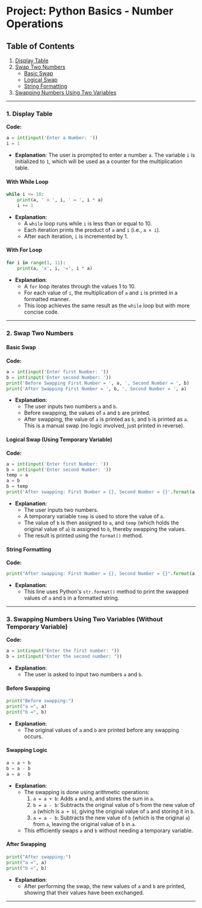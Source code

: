 # Project: Python Basics - Number Operations

## Table of Contents
1. [Display Table](#1-display-table)
2. [Swap Two Numbers](#2-swap-two-numbers)
   - [Basic Swap](#basic-swap)
   - [Logical Swap](#logical-swap-(-using-temporary-variable-))
   - [String Formatting](#string-formatting)
3. [Swapping Numbers Using Two Variables](#3-swapping-numbers-using-two-variables)

---
### 1. Display Table

**Code:**
```python
a = int(input('Enter a Number: '))
i = 1
```
- **Explanation**: The user is prompted to enter a number `a`. The variable `i` is initialized to `1`, which will be used as a counter for the multiplication table.

#### With While Loop
```python
while i <= 10:
    print(a, ' x ', i, ' = ', i * a)
    i += 1
```
- **Explanation**:
  - A `while` loop runs while `i` is less than or equal to 10.
  - Each iteration prints the product of `a` and `i` (i.e., `a × i`).
  - After each iteration, `i` is incremented by 1.

#### With For Loop
```python
for i in range(1, 11):
    print(a, 'x', i, '=', i * a)
```
- **Explanation**:
  - A `for` loop iterates through the values 1 to 10.
  - For each value of `i`, the multiplication of `a` and `i` is printed in a formatted manner.
  - This loop achieves the same result as the `while` loop but with more concise code.

---

### 2. Swap Two Numbers

#### Basic Swap
**Code:**
```python
a = int(input('Enter first Number: '))
b = int(input('Enter second Number: '))
print('Before Swapping First Number = ', a, ', Second Number = ', b)
print('After Swapping First Number = ', b, ', Second Number = ', a)
```
- **Explanation**:
  - The user inputs two numbers `a` and `b`.
  - Before swapping, the values of `a` and `b` are printed.
  - After swapping, the value of `a` is printed as `b`, and `b` is printed as `a`. This is a manual swap (no logic involved, just printed in reverse).

#### Logical Swap (Using Temporary Variable)
**Code:**
```python
a = int(input('Enter first Number: '))
b = int(input('Enter second Number: '))
temp = a
a = b
b = temp
print('After swapping: First Number = {}, Second Number = {}'.format(a, b))
```
- **Explanation**:
  - The user inputs two numbers.
  - A temporary variable `temp` is used to store the value of `a`.
  - The value of `b` is then assigned to `a`, and `temp` (which holds the original value of `a`) is assigned to `b`, thereby swapping the values.
  - The result is printed using the `format()` method.

#### String Formatting
**Code:**
```python
print("After swapping: First Number = {}, Second Number = {}".format(a, b))
```
- **Explanation**:
  - This line uses Python's `str.format()` method to print the swapped values of `a` and `b` in a formatted string.

---

### 3. Swapping Numbers Using Two Variables (Without Temporary Variable)

**Code:**
```python
a = int(input("Enter the first number: "))
b = int(input("Enter the second number: "))
```
- **Explanation**:
  - The user is asked to input two numbers `a` and `b`.

#### Before Swapping
```python
print("Before swapping:")
print("a =", a)
print("b =", b)
```
- **Explanation**:
  - The original values of `a` and `b` are printed before any swapping occurs.

#### Swapping Logic
```python
a = a + b
b = a - b
a = a - b
```
- **Explanation**:
  - The swapping is done using arithmetic operations:
    1. `a = a + b`: Adds `a` and `b`, and stores the sum in `a`.
    2. `b = a - b`: Subtracts the original value of `b` from the new value of `a` (which is `a + b`), giving the original value of `a` and storing it in `b`.
    3. `a = a - b`: Subtracts the new value of `b` (which is the original `a`) from `a`, leaving the original value of `b` in `a`.
  - This efficiently swaps `a` and `b` without needing a temporary variable.

#### After Swapping
```python
print("After swapping:")
print("a =", a)
print("b =", b)
```
- **Explanation**:
  - After performing the swap, the new values of `a` and `b` are printed, showing that their values have been exchanged.

---
